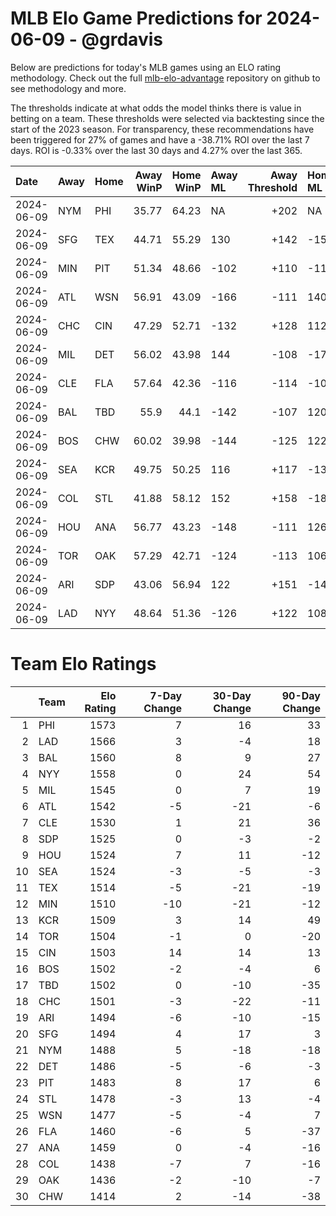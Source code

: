 # MLB Elo Game Predictions for 2024-06-09 - @grdavis
Below are predictions for today's MLB games using an ELO rating methodology. Check out the full [mlb-elo-advantage](https://github.com/grdavis/mlb-elo-advantage) repository on github to see methodology and more.

The thresholds indicate at what odds the model thinks there is value in betting on a team. These thresholds were selected via backtesting since the start of the 2023 season. For transparency, these recommendations have been triggered for 27% of games and have a -38.71% ROI over the last 7 days. ROI is -0.33% over the last 30 days and 4.27% over the last 365.

| Date       | Away   | Home   |   Away WinP |   Home WinP | Away ML   |   Away Threshold | Home ML   |   Home Threshold |
|:-----------|:-------|:-------|------------:|------------:|:----------|-----------------:|:----------|-----------------:|
| 2024-06-09 | NYM    | PHI    |       35.77 |       64.23 | NA        |             +202 | NA        |             -147 |
| 2024-06-09 | SFG    | TEX    |       44.71 |       55.29 | 130       |             +142 | -154      |             -105 |
| 2024-06-09 | MIN    | PIT    |       51.34 |       48.66 | -102      |             +110 | -116      |             +122 |
| 2024-06-09 | ATL    | WSN    |       56.91 |       43.09 | -166      |             -111 | 140       |             +151 |
| 2024-06-09 | CHC    | CIN    |       47.29 |       52.71 | -132      |             +128 | 112       |             +105 |
| 2024-06-09 | MIL    | DET    |       56.02 |       43.98 | 144       |             -108 | -172      |             +146 |
| 2024-06-09 | CLE    | FLA    |       57.64 |       42.36 | -116      |             -114 | -102      |             +155 |
| 2024-06-09 | BAL    | TBD    |       55.9  |       44.1  | -142      |             -107 | 120       |             +145 |
| 2024-06-09 | BOS    | CHW    |       60.02 |       39.98 | -144      |             -125 | 122       |             +170 |
| 2024-06-09 | SEA    | KCR    |       49.75 |       50.25 | 116       |             +117 | -136      |             +115 |
| 2024-06-09 | COL    | STL    |       41.88 |       58.12 | 152       |             +158 | -180      |             -117 |
| 2024-06-09 | HOU    | ANA    |       56.77 |       43.23 | -148      |             -111 | 126       |             +150 |
| 2024-06-09 | TOR    | OAK    |       57.29 |       42.71 | -124      |             -113 | 106       |             +153 |
| 2024-06-09 | ARI    | SDP    |       43.06 |       56.94 | 122       |             +151 | -144      |             -112 |
| 2024-06-09 | LAD    | NYY    |       48.64 |       51.36 | -126      |             +122 | 108       |             +110 |

# Team Elo Ratings
|    | Team   |   Elo Rating |   7-Day Change |   30-Day Change |   90-Day Change |
|---:|:-------|-------------:|---------------:|----------------:|----------------:|
|  1 | PHI    |         1573 |              7 |              16 |              33 |
|  2 | LAD    |         1566 |              3 |              -4 |              18 |
|  3 | BAL    |         1560 |              8 |               9 |              27 |
|  4 | NYY    |         1558 |              0 |              24 |              54 |
|  5 | MIL    |         1545 |              0 |               7 |              19 |
|  6 | ATL    |         1542 |             -5 |             -21 |              -6 |
|  7 | CLE    |         1530 |              1 |              21 |              36 |
|  8 | SDP    |         1525 |              0 |              -3 |              -2 |
|  9 | HOU    |         1524 |              7 |              11 |             -12 |
| 10 | SEA    |         1524 |             -3 |              -5 |              -3 |
| 11 | TEX    |         1514 |             -5 |             -21 |             -19 |
| 12 | MIN    |         1510 |            -10 |             -21 |             -12 |
| 13 | KCR    |         1509 |              3 |              14 |              49 |
| 14 | TOR    |         1504 |             -1 |               0 |             -20 |
| 15 | CIN    |         1503 |             14 |              14 |              13 |
| 16 | BOS    |         1502 |             -2 |              -4 |               6 |
| 17 | TBD    |         1502 |              0 |             -10 |             -35 |
| 18 | CHC    |         1501 |             -3 |             -22 |             -11 |
| 19 | ARI    |         1494 |             -6 |             -10 |             -15 |
| 20 | SFG    |         1494 |              4 |              17 |               3 |
| 21 | NYM    |         1488 |              5 |             -18 |             -18 |
| 22 | DET    |         1486 |             -5 |              -6 |              -3 |
| 23 | PIT    |         1483 |              8 |              17 |               6 |
| 24 | STL    |         1478 |             -3 |              13 |              -4 |
| 25 | WSN    |         1477 |             -5 |              -4 |               7 |
| 26 | FLA    |         1460 |             -6 |               5 |             -37 |
| 27 | ANA    |         1459 |              0 |              -4 |             -16 |
| 28 | COL    |         1438 |             -7 |               7 |             -16 |
| 29 | OAK    |         1436 |             -2 |             -10 |              -7 |
| 30 | CHW    |         1414 |              2 |             -14 |             -38 |